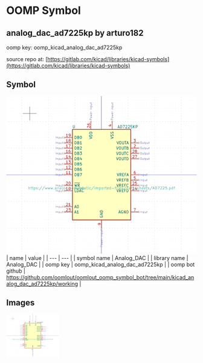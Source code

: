 # OOMP Symbol  
## analog_dac_ad7225kp  by arturo182  
  
oomp key: oomp_kicad_analog_dac_ad7225kp  
  
source repo at: [https://gitlab.com/kicad/libraries/kicad-symbols](https://gitlab.com/kicad/libraries/kicad-symbols)  
## Symbol  
  
[![working.png](working_600.png)](working.png)  
| name | value | 
| --- | --- | 
| symbol name | Analog_DAC | 
| library name | Analog_DAC | 
| oomp key | oomp_kicad_analog_dac_ad7225kp | 
| oomp bot github | https://github.com/oomlout/oomlout_oomp_symbol_bot/tree/main/kicad_analog_dac_ad7225kp/working | 
## Images  
  
[![working.png](working_140.png)](working.png)  
